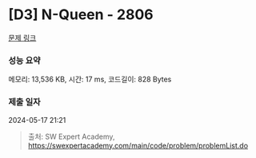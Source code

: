 # [D3] N-Queen - 2806 

[문제 링크](https://swexpertacademy.com/main/code/problem/problemDetail.do?contestProbId=AV7GKs06AU0DFAXB) 

### 성능 요약

메모리: 13,536 KB, 시간: 17 ms, 코드길이: 828 Bytes

### 제출 일자

2024-05-17 21:21



> 출처: SW Expert Academy, https://swexpertacademy.com/main/code/problem/problemList.do
